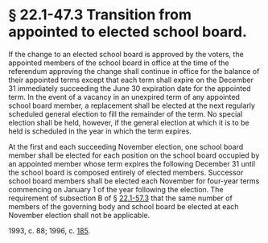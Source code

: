 # § 22.1-47.3 Transition from appointed to elected school board.

<p>If the change to an elected school board is approved by the voters, the appointed members of the school board in office at the time of the referendum approving the change shall continue in office for the balance of their appointed terms except that each term shall expire on the December 31 immediately succeeding the June 30 expiration date for the appointed term. In the event of a vacancy in an unexpired term of any appointed school board member, a replacement shall be elected at the next regularly scheduled general election to fill the remainder of the term. No special election shall be held, however, if the general election at which it is to be held is scheduled in the year in which the term expires.</p><p>At the first and each succeeding November election, one school board member shall be elected for each position on the school board occupied by an appointed member whose term expires the following December 31 until the school board is composed entirely of elected members. Successor school board members shall be elected each November for four-year terms commencing on January 1 of the year following the election. The requirement of subsection B of § <a href='http://law.lis.virginia.gov/vacode/22.1-57.3/'>22.1-57.3</a> that the same number of members of the governing body and school board be elected at each November election shall not be applicable.</p><p>1993, c. 88; 1996, c. <a href='http://lis.virginia.gov/cgi-bin/legp604.exe?961+ful+CHAP0185'>185</a>.</p>